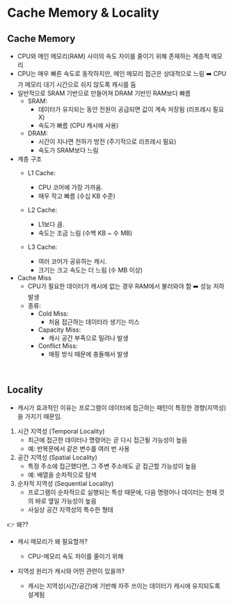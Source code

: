 # Cache Memory & Locality

## Cache Memory
- CPU와 메인 메모리(RAM) 사이의 속도 차이를 줄이기 위해 존재하는 계층적 메모리
- CPU는 매우 빠른 속도로 동작하지만, 메인 메모리 접근은 상대적으로 느림 ➡️ CPU가 메모리 대기 시간으로 쉬지 않도록 캐시를 둠
- 일반적으로 SRAM 기반으로 만들어져 DRAM 기반인 RAM보다 빠름
    - SRAM:
        - 데이터가 유지되는 동안 전원이 공급되면 값이 계속 저장됨 (리프레시 필요 X)
        - 속도가 빠름 (CPU 캐시에 사용)
    - DRAM:
        - 시간이 지나면 전하가 방전 (주기적으로 리프레시 필요)
        - 속도가 SRAM보다 느림
- 계층 구조
    - L1 Cache: 
        - CPU 코어에 가장 가까움.
        - 매우 작고 빠름 (수십 KB 수준)

    - L2 Cache:
        - L1보다 큼.
        - 속도는 조금 느림 (수백 KB ~ 수 MB)
    - L3 Cache:
        - 여러 코어가 공유하는 캐시.
        - 크기는 크고 속도는 더 느림 (수 MB 이상)
- Cache Miss
    - CPU가 필요한 데이터가 캐시에 없는 경우 RAM에서 불러와야 함 ➡️ 성능 저하 발생
    - 종류:
        - Cold Miss:
            - 처음 접근하는 데이터라 생기는 미스
        - Capacity Miss:
            - 캐시 공간 부족으로 밀려나 발생
        - Conflict Miss:
            - 매핑 방식 때문에 충돌해서 발생

</br>

## Locality
- 캐시가 효과적인 이유는 프로그램이 데이터에 접근하는 패턴이 특정한 경향(지역성)을 가지기 때문임.
1. 시간 지역성 (Temporal Locality)
    - 최근에 접근한 데이터나 명령어는 곧 다시 접근될 가능성이 높음
    - 예: 반복문에서 같은 변수를 여러 번 사용
2. 공간 지역성 (Spatial Locality)
    - 특정 주소에 접근했다면, 그 주변 주소에도 곧 접근할 가능성이 높음
    - 예: 배열을 순차적으로 탐색
3. 순차적 지역성 (Sequential Locality)
    - 프로그램이 순차적으로 실행되는 특성 때문에, 다음 명령어나 데이터는 현재 것의 바로 옆일 가능성이 높음
    - 사실상 공간 지역성의 특수한 형태



👉 왜??
- 캐시 메모리가 왜 필요할까?
    - CPU-메모리 속도 차이를 줄이기 위해

- 지역성 원리가 캐시와 어떤 관련이 있을까?
    - 캐시는 지역성(시간/공간)에 기반해 자주 쓰이는 데이터가 캐시에 유지되도록 설계됨